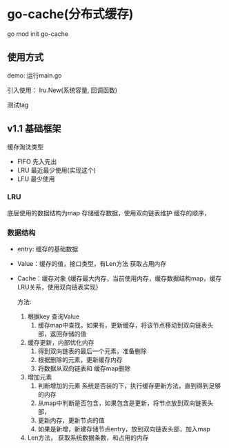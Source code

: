 # go-cache(分布式缓存)

go mod init go-cache

## 使用方式
demo: 运行main.go

引入使用：
lru.New(系统容量, 回调函数)

测试tag

## v1.1 基础框架
缓存淘汰类型
- FIFO 先入先出
- LRU 最近最少使用(实现这个)
- LFU 最少使用

### LRU
底层使用的数据结构为map 存储缓存数据，使用双向链表维护 缓存的顺序，
### 数据结构
- entry: 缓存的基础数据
- Value：缓存的值，接口类型，有Len方法 获取占用内存
- Cache：缓存对象
{缓存最大内存，当前使用内存，缓存数据结构map，缓存LRU关系，使用双向链表实现}

  方法:
  1. 根据key 查询Value
     1. 缓存map中查找，如果有，更新缓存，将该节点移动到双向链表头部，返回存储的值
  2. 缓存更新，内部优化内存
     1. 得到双向链表的最后一个元素，准备删除
     2. 根据删除的元素，更新缓存内存
     3. 将数据从双向链表和 缓存map删除
  3. 增加元素
     1. 判断增加的元素 系统是否装的下，执行缓存更新方法，直到得到足够的内存
     2. 从map中判断是否包含，如果包含是更新，将节点放到双向链表头部，
     3. 更新内存，更新节点的值
     4. 如果是新增，新建存储节点entry，放到双向链表头部，加入map
  4. Len方法， 获取系统数据条数，和占用的内存